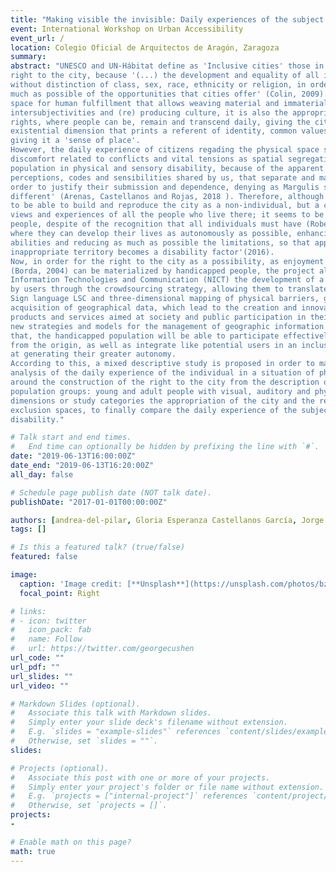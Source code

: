 ```yaml
---
title: "Making visible the invisible: Daily experiences of the subject in a situation of physical and sensory disability around the construction of right to the city for developing a mobile app to identify accesible spaces in Ibagué - Tolima"
event: International Workshop on Urban Accessibility
event_url: /
location: Colegio Oficial de Arquitectos de Aragón, Zaragoza
summary:
abstract: "UNESCO and UN-Hábitat define as 'Inclusive cities' those in which all citizens can exercise their
right to the city, because '(...) the development and equality of all inhabitants are promoted,
without distinction of class, sex, race, ethnicity or religion, in order for them to take advantage as
much as possible of the opportunities that cities offer' (Colin, 2009). So that the city as an ideal
space for human fulfillment that allows weaving material and immaterial relationships, generating
intersubjectivities and (re) producing culture, it is also the appropriate place to exercise the citizen
rights, where people can be, remain and transcend daily, giving the city an emotional and
existential dimension that prints a referent of identity, common values and collective destinies,
giving it a 'sense of place'.
However, the daily experience of citizens regading the physical space shows a continuous
discomfort related to conflicts and vital tensions as spatial segregation and social exclusion of the
population in physical and sensory disability, because of the apparent differences that 'allude to
perceptions, codes and sensibilities shared by us, that separate and marginalize other people, in
order to justify their submission and dependence, denying as Margulis states the right to be
different' (Arenas, Castellanos and Rojas, 2018 ). Therefore, although the right to the city is just
to be able to build and reproduce the city as a non-individual, but a common one, integrating the
views and experiences of all the people who live there; it seems to be denied for all handicapped
people, despite of the recognition that all individuals must have (Robert) 'with an environment
where they can develop their lives as autonomously as possible, enhancing the deployment of their
abilities and reducing as much as possible the limitations, so that appealing to this perspective, an
inappropriate territory becomes a disability factor'(2016).
Now, in order for the right to the city as a possibility, as enjoyment of rights and as participation
(Borda, 2004) can be materialized by handicapped people, the project also look for the use of New
Information Technologies and Communication (NICT) the development of a mobile app supported
by users through the crowdsourcing strategy, allowing them to translate signifiers into Colombian
Sign language LSC and three-dimensional mapping of physical barriers, generating 'forms of
acquisition of geographical data, which lead to the creation and innovation of new computer
products and services aimed at society and public participation in their management, as well as
new strategies and models for the management of geographic information '(Gómez, 2014). So
that, the handicapped population will be able to participate effectively in the prototype designs
from the origin, as well as integrate like potential users in an inclusive technology strategy aimed
at generating their greater autonomy.
According to this, a mixed descriptive study is proposed in order to make a reflexive and critical
analysis of the daily experience of the individual in a situation of physical and sensory disability
around the construction of the right to the city from the description of the experiences of two
population groups: young and adult people with visual, auditory and physical disability, taking as
dimensions or study categories the appropriation of the city and the recognition of inclusion /
exclusion spaces, to finally compare the daily experience of the subject by age groups and type of
disability."

# Talk start and end times.
#   End time can optionally be hidden by prefixing the line with `#`.
date: "2019-06-13T16:00:00Z"
date_end: "2019-06-13T16:20:00Z"
all_day: false

# Schedule page publish date (NOT talk date).
publishDate: "2017-01-01T00:00:00Z"

authors: [andrea-del-pilar, Gloria Esperanza Castellanos García, Jorge Enrique Rojas Delgado, juan-m-andana, John Fredy Montes Mora]
tags: []

# Is this a featured talk? (true/false)
featured: false

image:
  caption: 'Image credit: [**Unsplash**](https://unsplash.com/photos/bzdhc5b3Bxs)'
  focal_point: Right

# links:
# - icon: twitter
#   icon_pack: fab
#   name: Follow
#   url: https://twitter.com/georgecushen
url_code: ""
url_pdf: ""
url_slides: ""
url_video: ""

# Markdown Slides (optional).
#   Associate this talk with Markdown slides.
#   Simply enter your slide deck's filename without extension.
#   E.g. `slides = "example-slides"` references `content/slides/example-slides.md`.
#   Otherwise, set `slides = ""`.
slides:

# Projects (optional).
#   Associate this post with one or more of your projects.
#   Simply enter your project's folder or file name without extension.
#   E.g. `projects = ["internal-project"]` references `content/project/deep-learning/index.md`.
#   Otherwise, set `projects = []`.
projects:
-

# Enable math on this page?
math: true
---
```

